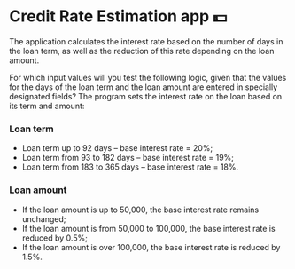 # Credit Rate Estimation app 💵

The application calculates the interest rate based on the number of days in the loan term, as well as the reduction of this rate depending on the loan amount.

For which input values ​​will you test the following logic, given that the values ​​for the days of the loan term and the loan amount are entered in specially designated fields? The program sets the interest rate on the loan based on its term and amount:

### Loan term
- Loan term up to 92 days – base interest rate = 20%;
- Loan term from 93 to 182 days – base interest rate = 19%;
- Loan term from 183 to 365 days – base interest rate = 18%.

### Loan amount
- If the loan amount is up to 50,000, the base interest rate remains unchanged;
- If the loan amount is from 50,000 to 100,000, the base interest rate is reduced by 0.5%;
- If the loan amount is over 100,000, the base interest rate is reduced by 1.5%.
